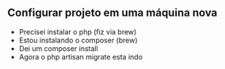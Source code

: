 ## Configurar projeto em uma máquina nova
- Precisei instalar o php (fiz via brew)
- Estou instalando o composer (brew)
- Dei um composer install
- Agora o php artisan migrate esta indo